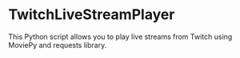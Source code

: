 # TwitchLiveStreamPlayer
This Python script allows you to play live streams from Twitch using MoviePy and requests library.
